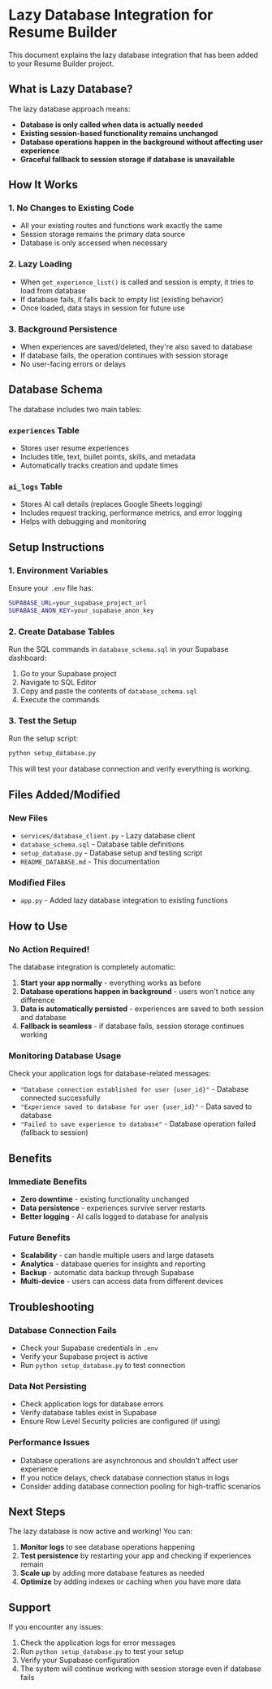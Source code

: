# Lazy Database Integration for Resume Builder

This document explains the lazy database integration that has been added to your Resume Builder project.

## What is Lazy Database?

The lazy database approach means:
- **Database is only called when data is actually needed**
- **Existing session-based functionality remains unchanged**
- **Database operations happen in the background without affecting user experience**
- **Graceful fallback to session storage if database is unavailable**

## How It Works

### 1. **No Changes to Existing Code**
- All your existing routes and functions work exactly the same
- Session storage remains the primary data source
- Database is only accessed when necessary

### 2. **Lazy Loading**
- When `get_experience_list()` is called and session is empty, it tries to load from database
- If database fails, it falls back to empty list (existing behavior)
- Once loaded, data stays in session for future use

### 3. **Background Persistence**
- When experiences are saved/deleted, they're also saved to database
- If database fails, the operation continues with session storage
- No user-facing errors or delays

## Database Schema

The database includes two main tables:

### `experiences` Table
- Stores user resume experiences
- Includes title, text, bullet points, skills, and metadata
- Automatically tracks creation and update times

### `ai_logs` Table
- Stores AI call details (replaces Google Sheets logging)
- Includes request tracking, performance metrics, and error logging
- Helps with debugging and monitoring

## Setup Instructions

### 1. **Environment Variables**
Ensure your `.env` file has:
```bash
SUPABASE_URL=your_supabase_project_url
SUPABASE_ANON_KEY=your_supabase_anon_key
```

### 2. **Create Database Tables**
Run the SQL commands in `database_schema.sql` in your Supabase dashboard:
1. Go to your Supabase project
2. Navigate to SQL Editor
3. Copy and paste the contents of `database_schema.sql`
4. Execute the commands

### 3. **Test the Setup**
Run the setup script:
```bash
python setup_database.py
```

This will test your database connection and verify everything is working.

## Files Added/Modified

### New Files
- `services/database_client.py` - Lazy database client
- `database_schema.sql` - Database table definitions
- `setup_database.py` - Database setup and testing script
- `README_DATABASE.md` - This documentation

### Modified Files
- `app.py` - Added lazy database integration to existing functions

## How to Use

### **No Action Required!**
The database integration is completely automatic:

1. **Start your app normally** - everything works as before
2. **Database operations happen in background** - users won't notice any difference
3. **Data is automatically persisted** - experiences are saved to both session and database
4. **Fallback is seamless** - if database fails, session storage continues working

### **Monitoring Database Usage**
Check your application logs for database-related messages:
- `"Database connection established for user {user_id}"` - Database connected successfully
- `"Experience saved to database for user {user_id}"` - Data saved to database
- `"Failed to save experience to database"` - Database operation failed (fallback to session)

## Benefits

### **Immediate Benefits**
- **Zero downtime** - existing functionality unchanged
- **Data persistence** - experiences survive server restarts
- **Better logging** - AI calls logged to database for analysis

### **Future Benefits**
- **Scalability** - can handle multiple users and large datasets
- **Analytics** - database queries for insights and reporting
- **Backup** - automatic data backup through Supabase
- **Multi-device** - users can access data from different devices

## Troubleshooting

### **Database Connection Fails**
- Check your Supabase credentials in `.env`
- Verify your Supabase project is active
- Run `python setup_database.py` to test connection

### **Data Not Persisting**
- Check application logs for database errors
- Verify database tables exist in Supabase
- Ensure Row Level Security policies are configured (if using)

### **Performance Issues**
- Database operations are asynchronous and shouldn't affect user experience
- If you notice delays, check database connection status in logs
- Consider adding database connection pooling for high-traffic scenarios

## Next Steps

The lazy database is now active and working! You can:

1. **Monitor logs** to see database operations happening
2. **Test persistence** by restarting your app and checking if experiences remain
3. **Scale up** by adding more database features as needed
4. **Optimize** by adding indexes or caching when you have more data

## Support

If you encounter any issues:
1. Check the application logs for error messages
2. Run `python setup_database.py` to test your setup
3. Verify your Supabase configuration
4. The system will continue working with session storage even if database fails

